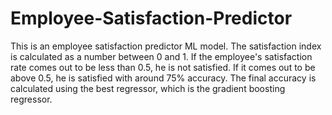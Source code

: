 # Employee-Satisfaction-Predictor
This is an employee satisfaction predictor ML model. The satisfaction index is calculated as a number between 0 and 1. If the employee's satisfaction rate comes out to be less than 0.5, he is not satisfied. If it comes out to be above 0.5, he is satisfied with around 75% accuracy. The final accuracy is calculated using the best regressor, which is the gradient boosting regressor. 
